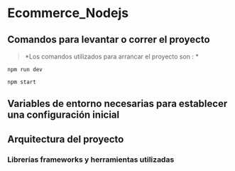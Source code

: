 # Ecommerce_Nodejs
## Comandos para levantar o correr el proyecto
> *Los comandos utilizados para arrancar el proyecto son : *
```
npm run dev
```

```
npm start 
```

## Variables de entorno necesarias para establecer una configuración inicial
## Arquitectura del proyecto
### Librerías frameworks y herramientas utilizadas


